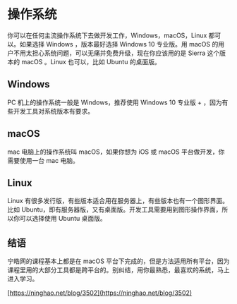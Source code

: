 # 操作系统

你可以在任何主流操作系统下去做开发工作，Windows，macOS，Linux 都可以。如果选择 Windows ，版本最好选择 Windows 10 专业版。用 macOS 的用户不用太担心系统问题，可以无痛并免费升级，现在你应该用的是 Sierra 这个版本的 macOS 。Linux 也可以，比如 Ubuntu 的桌面版。

## Windows

PC 机上的操作系统一般是 Windows，推荐使用 Windows 10 专业版 + ，因为有些开发工具对系统版本有要求。

## macOS

mac 电脑上的操作系统叫 macOS，如果你想为 iOS 或 macOS 平台做开发，你需要使用一台 mac 电脑。

## Linux

Linux 有很多发行版，有些版本适合用在服务器上，有些版本也有一个图形界面。比如 Ubuntu，即有服务器版，又有桌面版。开发工具需要用到图形操作界面，所以你可以选择使用 Ubuntu 桌面版。

## 结语

宁皓网的课程基本上都是在 macOS 平台下完成的，但是方法适用所有平台，因为课程里用的大部分工具都是跨平台的。别纠结，用你最熟悉，最喜欢的系统，马上进入学习。

[https://ninghao.net/blog/3502](https://ninghao.net/blog/3502)

